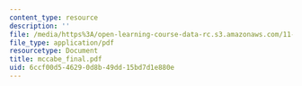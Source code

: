 ```yaml
---
content_type: resource
description: ''
file: /media/https%3A/open-learning-course-data-rc.s3.amazonaws.com/11-947-new-century-cities-real-estate-digital-technology-and-design-fall-2004/6ccf00d546290d8b49dd15bd7d1e880e_mccabe_final.pdf
file_type: application/pdf
resourcetype: Document
title: mccabe_final.pdf
uid: 6ccf00d5-4629-0d8b-49dd-15bd7d1e880e
---
```

